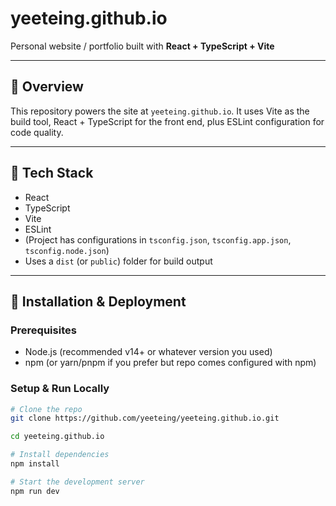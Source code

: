 # yeeteing.github.io

Personal website / portfolio built with **React + TypeScript + Vite**

---

## 🚀 Overview

This repository powers the site at `yeeteing.github.io`. It uses Vite as the build tool, React + TypeScript for the front end, plus ESLint configuration for code quality.

---

## 🔧 Tech Stack

- React  
- TypeScript  
- Vite  
- ESLint  
- (Project has configurations in `tsconfig.json`, `tsconfig.app.json`, `tsconfig.node.json`)  
- Uses a `dist` (or `public`) folder for build output

---

## 🧰 Installation & Deployment

### Prerequisites

- Node.js (recommended v14+ or whatever version you used)
- npm (or yarn/pnpm if you prefer but repo comes configured with npm)

### Setup & Run Locally

```bash
# Clone the repo
git clone https://github.com/yeeteing/yeeteing.github.io.git

cd yeeteing.github.io

# Install dependencies
npm install

# Start the development server
npm run dev
